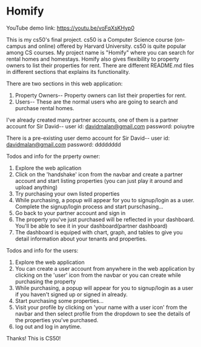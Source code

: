 # Homify

YouTube demo link: https://youtu.be/voFqXsKHyp0

This is my cs50's final project. cs50 is a Computer Science course (on-campus and online) offered by Harvard University. cs50 is quite popular among CS courses. My project name is "Homify" where you can search for rental homes and homestays. Homify also gives flexibility to property owners to list their properties for rent.
There are different README.md files in different sections that explains its functionality.

There are two sections in this web application:

1. Property Owners-- Property owners can list their properties for rent.
2. Users-- These are the normal users who are going to search and purchase rental homes.

I've already created many partner accounts, one of them is a partner account for Sir David--
user id: davidmalan@gmail.com
password: poiuytre

There is a pre-existing user demo account for Sir David--
user id: davidmalan@gmail.com
password: dddddddd

Todos and info for the prperty owner:

1. Explore the web aplication
2. Click on the 'handshake' icon from the navbar and create a partner account and start listing properties (you can just play it around and upload anything)
3. Try purchasing your own listed properties
4. While purchasing, a popup will appear for you to signup/login as a user. Complete the signup/login process and start purschasing...
5. Go back to your partner account and sign in
6. The property you've just purchased will be reflected in your dashboard. You'll be able to see it in your dashboard(partner dashboard)
7. The dashboard is equiped with chart, graph, and tables to give you detail information about your tenants and properties.

Todos and info for the users:

1. Explore the web application
2. You can create a user account from anywhere in the web application by clicking on the 'user' icon from the navbar or you can create while purchasing the property
3. While purchasing, a popup will appear for you to signup/login as a user if you haven't signed up or signed in already.
4. Start purchasing some properties...
5. Visit your profile by clicking on 'your name with a user icon' from the navbar and then select profile from the dropdown to see the details of the properties you've purchased.
6. log out and log in anytime.

Thanks! This is CS50!
